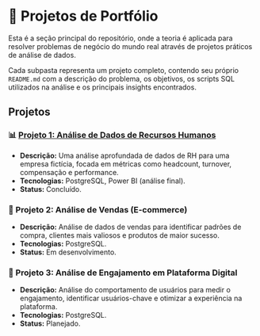 # 🚀 Projetos de Portfólio

Esta é a seção principal do repositório, onde a teoria é aplicada para resolver problemas de negócio do mundo real através de projetos práticos de análise de dados.

Cada subpasta representa um projeto completo, contendo seu próprio `README.md` com a descrição do problema, os objetivos, os scripts SQL utilizados na análise e os principais insights encontrados.

## Projetos

### 📊 [Projeto 1: Análise de Dados de Recursos Humanos](./Projeto_1_Analise_RH/)
* **Descrição:** Uma análise aprofundada de dados de RH para uma empresa fictícia, focada em métricas como headcount, turnover, compensação e performance.
* **Tecnologias:** PostgreSQL, Power BI (análise final).
* **Status:** Concluído.

### 🛒 Projeto 2: Análise de Vendas (E-commerce)
* **Descrição:** Análise de dados de vendas para identificar padrões de compra, clientes mais valiosos e produtos de maior sucesso.
* **Tecnologias:** PostgreSQL.
* **Status:** Em desenvolvimento.

### 📱 Projeto 3: Análise de Engajamento em Plataforma Digital
* **Descrição:** Análise do comportamento de usuários para medir o engajamento, identificar usuários-chave e otimizar a experiência na plataforma.
* **Tecnologias:** PostgreSQL.
* **Status:** Planejado.